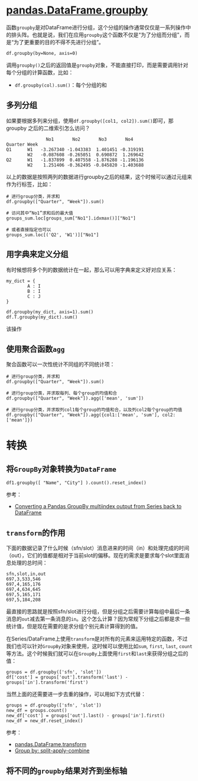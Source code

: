 # [pandas.DataFrame.groupby](https://pandas.pydata.org/pandas-docs/stable/reference/api/pandas.DataFrame.groupby.html)

函数`groupby`是对DataFrame进行分组，这个分组的操作通常仅仅是一系列操作中的排头阵。也就是说，我们在应用`groupby`这个函数不仅是“为了分组而分组”，而是“为了更重要的目的不得不先进行分组”。

```
df.groupby(by=None, axis=0)
```

调用`groupby()`之后的返回值是`groupby`对象，不能直接打印，而是需要调用针对每个分组的计算函数，比如：

- `df.groupby(col).sum()`：每个分组的和


## 多列分组

如果要根据多列来分组，使用`df.groupby([col1, col2]).sum()`即可，那groupby 之后的二维索引怎么访问？

```
               No1       No2       No3       No4
Quarter Week                                        
Q1      W1   -3.267340 -1.043383  1.401451 -0.319191
        W2   -0.087608 -0.265051  0.690872  1.269642
Q2      W1   -1.837899  0.407558 -1.876288 -1.196136
        W2    1.251406 -0.362495 -0.845820 -1.403688
```

以上的数据是按照两列的数据进行groupby之后的结果，这个时候可以通过元组来作为行标签，比如：

```
# 进行group分类，并求和
df.groupby(["Quarter", "Week"]).sum()

# 访问其中“No1”求和后的最大值
groups_sum.loc[groups_sum["No1"].idxmax()]["No1"]

# 或者直接指定也可以
groups_sum.loc[('Q2', 'W1')]["No1"]
```


## 用字典来定义分组

有时候想将多个列的数据统计在一起，那么可以用字典来定义好对应关系：

```
my_dict = {
        A : I
        B : I
        C : J
}

df.groupby(my_dict, axis=1).sum()
df.T.groupby(my_dict).sum()
```

该操作

## 使用聚合函数`agg`

聚合函数可以一次性统计不同组的不同统计项：

```
# 进行group分类，并求和
df.groupby(["Quarter", "Week"]).sum()

# 进行group分类，并求取每列、每个group的均值和合
df.groupby(["Quarter", "Week"]).agg(['mean', 'sum'])

# 进行group分类，并求取列col1每个group的均值和合，以及列col2每个group的均值
df.groupby(["Quarter", "Week"]).agg({col1:['mean', 'sum'], col2:['mean']})
```


# 转换

## 将`GroupBy`对象转换为`DataFrame`

```
df1.groupby([ "Name", "City"] ).count().reset_index()
```

参考：

- [Converting a Pandas GroupBy multiindex output from Series back to DataFrame](https://stackoverflow.com/questions/10373660/converting-a-pandas-groupby-multiindex-output-from-series-back-to-dataframe)

## `transform`的作用

下面的数据记录了什么时候（sfn/slot）消息进来的时间（in）和处理完成的时间（out），它们的值都是相对于当前slot的偏移。现在的需求是要求每个slot里面消息处理的总时间：

```
sfn,slot,in,out
697,3,533,546
697,4,165,176
697,4,634,645
697,5,165,171
697,5,184,208
```

最直接的思路就是按照sfn/slot进行分组，但是分组之后需要计算每组中最后一条消息的`out`减去第一条消息的`in`。这个怎么计算？因为常规下分组之后都是求一些统计值，但是现在需要的是求分组个别元素计算得到的值。

在Series/DataFrame上使用`transform`是对所有的元素来运用特定的函数，不过我们也可以针对`GroupBy`对象来使用，这时候可以使用比如`sum`, `first`, `last`, `count`等方法。这个时候我们就可以在`GroupBy`上面使用`first`和`last`来获得分组之后的值：

```
groups = df.groupby(['sfn', 'slot'])
df['cost'] = groups['out'].transform('last') - groups['in'].transform('first')
```

当然上面的还需要进一步去重的操作，可以用如下方式代替：

```
groups = df.groupby(['sfn', 'slot'])
new_df = groups.count()
new_df['cost'] = groups['out'].last() - groups['in'].first()
new_df = new_df.reset_index()
```

参考：

- [pandas.DataFrame.transform](https://pandas.pydata.org/docs/reference/api/pandas.DataFrame.transform.html)
- [Group by: split-apply-combine](https://pandas.pydata.org/pandas-docs/stable/user_guide/groupby.html)

## 将不同的`groupby`结果对齐到坐标轴

